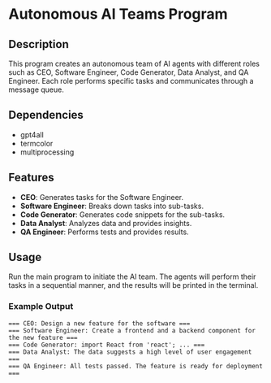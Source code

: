 
# Autonomous AI Teams Program

## Description
This program creates an autonomous team of AI agents with different roles such as CEO, Software Engineer, Code Generator, Data Analyst, and QA Engineer. 
Each role performs specific tasks and communicates through a message queue.

## Dependencies
- gpt4all
- termcolor
- multiprocessing

## Features
- **CEO**: Generates tasks for the Software Engineer.
- **Software Engineer**: Breaks down tasks into sub-tasks.
- **Code Generator**: Generates code snippets for the sub-tasks.
- **Data Analyst**: Analyzes data and provides insights.
- **QA Engineer**: Performs tests and provides results.

## Usage
Run the main program to initiate the AI team. The agents will perform their tasks in a sequential manner, and the results will be printed in the terminal.

### Example Output
```
=== CEO: Design a new feature for the software ===
=== Software Engineer: Create a frontend and a backend component for the new feature ===
=== Code Generator: import React from 'react'; ... ===
=== Data Analyst: The data suggests a high level of user engagement ===
=== QA Engineer: All tests passed. The feature is ready for deployment ===
```
